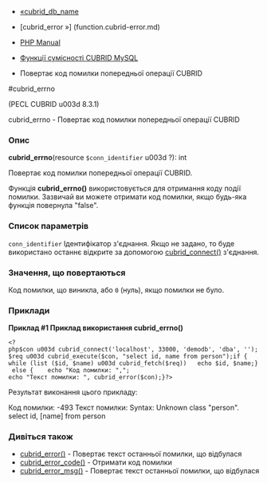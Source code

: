 - [«cubrid_db_name](function.cubrid-db-name.md)
- [cubrid_error »] (function.cubrid-error.md)

- [PHP Manual](index.md)
- [Функції сумісності CUBRID MySQL](cubridmysql.cubrid.md)
- Повертає код помилки попередньої операції CUBRID

#cubrid_errno

(PECL CUBRID u003d 8.3.1)

cubrid_errno - Повертає код помилки попередньої операції CUBRID

### Опис

**cubrid_errno**(resource `$conn_identifier` u003d ?): int

Повертає код помилки попередньої операції CUBRID.

Функція **cubrid_errno()** використовується для отримання коду події
помилки. Зазвичай ви можете отримати код помилки, якщо будь-яка функція
повернула "false".

### Список параметрів

`conn_identifier`
Ідентифікатор з'єднання. Якщо не задано, то буде використано
останнє відкрите за допомогою
[cubrid_connect()](function.cubrid-connect.md) з'єднання.

### Значення, що повертаються

Код помилки, що виникла, або `0` (нуль), якщо помилки не було.

### Приклади

**Приклад #1 Приклад використання **cubrid_errno()****

` <?php$con u003d cubrid_connect('localhost', 33000, 'demodb', 'dba', '');$req u003d cubrid_execute($con, "select id, name from person");if {   while (list ($id, $name) u003d cubrid_fetch($req))   echo $id, $name;} else {    echo "Код помилки: ","; echo "Текст помилки: ", cubrid_error($con);}?> `

Результат виконання цього прикладу:

Код помилки: -493 Текст помилки: Syntax: Unknown class "person". select id, [name] from person

### Дивіться також

- [cubrid_error()](function.cubrid-error.md) - Повертає текст
останньої помилки, що відбулася
- [cubrid_error_code()](function.cubrid-error-code.md) - Отримати
код помилки
- [cubrid_error_msg()](function.cubrid-error-msg.md) - Повертає
текст останньої помилки, що відбулася
